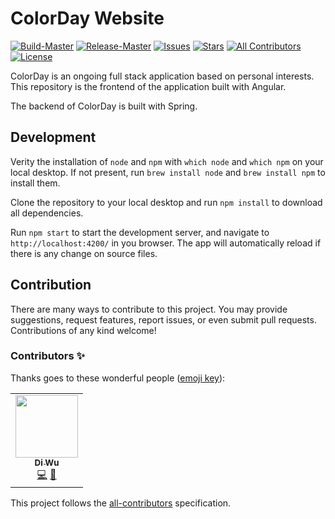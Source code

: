# ColorDay Website
<!-- ALL-CONTRIBUTORS-BADGE:START - Do not remove or modify this section -->
[![Build-Master](https://img.shields.io/azure-devops/build/brycenycuu/59c751dd-bc15-46cb-9341-20abcd916e36/5/master?label=build-prod)](https://dev.azure.com/brycenycuu/colorDay/_build?definitionId=5&_a=summary)
[![Release-Master](https://img.shields.io/azure-devops/release/brycenycuu/59c751dd-bc15-46cb-9341-20abcd916e36/3/3?label=release-prod)](https://dev.azure.com/brycenycuu/colorDay/_release?view=all&_a=releases&definitionId=3)
[![Issues](https://img.shields.io/github/issues/brycenycuu/colorday-website)](https://github.com/brycenycuu/colorday-website/issues)
[![Stars](https://img.shields.io/github/stars/brycenycuu/colorday-website)]()
[![All Contributors](https://img.shields.io/badge/all_contributors-1-orange.svg?style=flat)](#contributors-)
[![License](https://img.shields.io/github/license/brycenycuu/colorday-website)]()
<!-- ALL-CONTRIBUTORS-BADGE:END -->

ColorDay is an ongoing full stack application based on personal interests. This repository is the frontend of the application built with Angular.

The backend of ColorDay is built with Spring.

## Development

Verity the installation of `node` and `npm` with `which node` and `which npm` on your local desktop. If not present, run `brew install node` and `brew install npm` to install them.

Clone the repository to your local desktop and run `npm install` to download all dependencies. 

Run `npm start` to start the development server, and navigate to `http://localhost:4200/` in you browser. The app will automatically reload if there is any change on source files.

## Contribution

There are many ways to contribute to this project. You may provide suggestions, request features, report issues, or even submit pull requests. Contributions of any kind welcome!

### Contributors ✨

Thanks goes to these wonderful people ([emoji key](https://allcontributors.org/docs/en/emoji-key)):

<!-- ALL-CONTRIBUTORS-LIST:START - Do not remove or modify this section -->
<!-- prettier-ignore-start -->
<!-- markdownlint-disable -->
<table>
  <tr>
    <td align="center"><a href="http://diwu.tech"><img src="https://avatars2.githubusercontent.com/u/28286130?v=4" width="100px;" alt=""/><br /><sub><b>Di Wu</b></sub></a><br /><a href="https://github.com/brycenycuu/colorday-website/commits?author=brycenycuu" title="Code">💻</a> <a href="https://github.com/brycenycuu/colorday-website/commits?author=brycenycuu" title="Documentation">📖</a></td>
  </tr>
</table>

<!-- markdownlint-enable -->
<!-- prettier-ignore-end -->
<!-- ALL-CONTRIBUTORS-LIST:END -->

This project follows the [all-contributors](https://github.com/all-contributors/all-contributors) specification.
